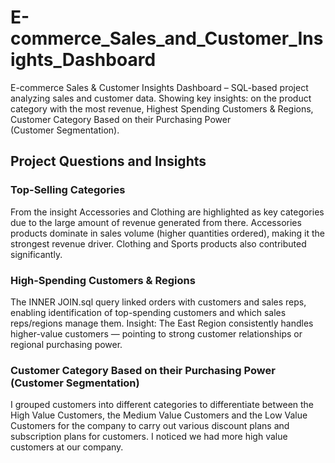 # E-commerce_Sales_and_Customer_Insights_Dashboard
E-commerce Sales &amp; Customer Insights Dashboard – SQL-based project analyzing sales and customer data. Showing key insights: on the product category with the most revenue, Highest Spending Customers &amp; Regions, Customer Category Based on their Purchasing Power (Customer Segmentation).

## Project Questions and Insights

### Top-Selling Categories

From the insight Accessories  and Clothing are highlighted as key categories due to the large amount of revenue generated from there.
Accessories products dominate in sales volume (higher quantities ordered), making it the strongest revenue driver.
Clothing and Sports products also contributed significantly.

### High-Spending Customers & Regions

The  INNER JOIN.sql query linked orders with customers and sales reps, enabling identification of top-spending customers and which sales reps/regions manage them.
Insight: The East Region consistently handles higher-value customers — pointing to strong customer relationships or regional purchasing power.

### Customer Category Based on their Purchasing Power (Customer Segmentation)
 
 I grouped customers into different categories to differentiate between the High Value Customers, the Medium Value  Customers and the Low Value Customers for the company to carry out various discount plans and subscription plans  for customers. I noticed we had more high value customers at our company.
